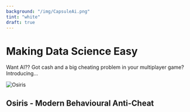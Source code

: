 ```yaml
---
background: "/img/CapsuleAi.png"
tint: "white"
draft: true
---
```


# Making Data Science Easy

Want AI?? Got cash and a big cheating problem in your multiplayer game? Introducing...

![Osiris](/img/osiris.jpg "Osiris")

## Osiris - Modern Behavioural Anti-Cheat
